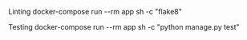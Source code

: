

Linting
docker-compose run --rm app sh -c "flake8"

Testing
docker-compose run --rm app sh -c "python manage.py test"
